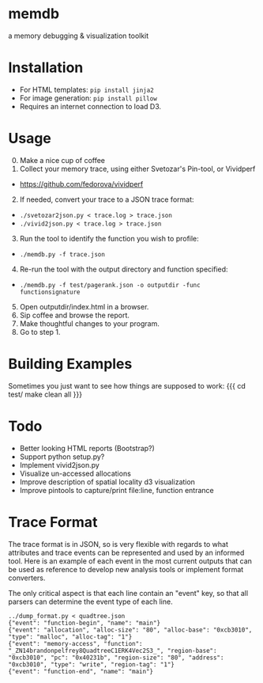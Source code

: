 memdb
=====

a memory debugging &amp; visualization toolkit

Installation
=====
 * For HTML templates: `pip install jinja2`
 * For image generation: `pip install pillow`
 * Requires an internet connection to load D3.

Usage
=====
0. Make a nice cup of coffee
1. Collect your memory trace, using either Svetozar's Pin-tool, or Vividperf
 * https://github.com/fedorova/vividperf
2. If needed, convert your trace to a JSON trace format:
 * `./svetozar2json.py < trace.log > trace.json`
 * `./vivid2json.py < trace.log > trace.json`
3. Run the tool to identify the function you wish to profile: 
 * `./memdb.py -f trace.json`
4. Re-run the tool with the output directory and function specified: 
 * `./memdb.py -f test/pagerank.json -o outputdir -func functionsignature`
5. Open outputdir/index.html in a browser.
6. Sip coffee and browse the report.
7. Make thoughtful changes to your program.
8. Go to step 1.

Building Examples
====
Sometimes you just want to see how things are supposed to work:
{{{
	cd test/
	make clean all
}}}

Todo
====
 * Better looking HTML reports (Bootstrap?)
 * Support python setup.py?
 * Implement vivid2json.py
 * Visualize un-accessed allocations
 * Improve description of spatial locality d3 visualization
 * Improve pintools to capture/print file:line, function entrance


Trace Format
====
The trace format is in JSON, so is very flexible with regards to what attributes and trace events can be represented and used by an informed tool. Here is an example of each event in the most current outputs that can be used as reference to develop new analysis tools or implement format converters.

The only critical aspect is that each line contain an "event" key, so that all parsers can determine the event type of each line.
```
../dump_format.py < quadtree.json 
{"event": "function-begin", "name": "main"}
{"event": "allocation", "alloc-size": "80", "alloc-base": "0xcb3010", "type": "malloc", "alloc-tag": "1"}
{"event": "memory-access", "function": "_ZN14brandonpelfrey8QuadtreeC1ERK4Vec2S3_", "region-base": "0xcb3010", "pc": "0x40231b", "region-size": "80", "address": "0xcb3010", "type": "write", "region-tag": "1"}
{"event": "function-end", "name": "main"}

```